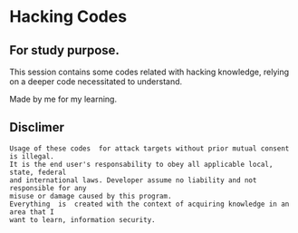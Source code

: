 <h1 aligh="center">Hacking Codes</h1>
<h2 aligh="center">For study purpose.</h2>

This session contains some codes related with hacking knowledge, relying on a deeper code necessitated to understand.

Made by me for my learning.


## Disclimer
```
Usage of these codes  for attack targets without prior mutual consent is illegal. 
It is the end user's responsability to obey all applicable local,  state, federal 
and international laws. Developer assume no liability and not responsible for any 
misuse or damage caused by this program.
Everything  is  created with the context of acquiring knowledge in an area that I 
want to learn, information security.
```